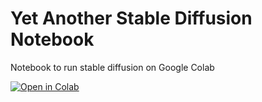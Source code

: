 # Yet Another Stable Diffusion Notebook
Notebook to run stable diffusion on Google Colab

[![Open in Colab](https://colab.research.google.com/assets/colab-badge.svg)](https://colab.research.google.com/github/joshbarrass/stable-diffusion-colab-launcher/blob/master/Stable_Diffusion_Interface.ipynb)
